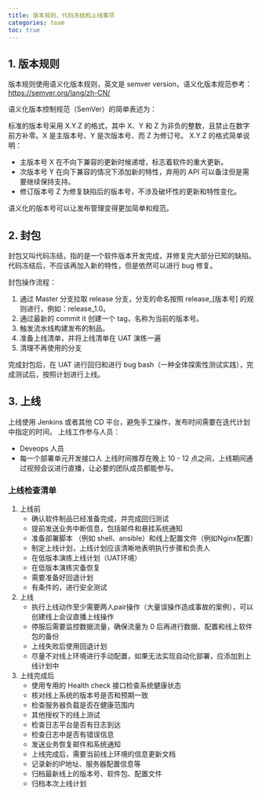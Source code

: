 ```yaml
---
title: 版本规则、代码冻结和上线事项
categories: team
toc: true
---
```


## 1. 版本规则

版本规则使用语义化版本规则，英文是 semver version，语义化版本规范参考：https://semver.org/lang/zh-CN/

语义化版本控制规范（SemVer）的简单表述为：

标准的版本号采用 X.Y.Z 的格式，其中 X、Y 和 Z 为非负的整数，且禁止在数字前方补零。X 是主版本号、Y 是次版本号、而 Z 为修订号。
X.Y.Z 的格式简单说明：
- 主版本号 X 在不向下兼容的更新时候递增，标志着软件的重大更新。
- 次版本号 Y 在向下兼容的情况下添加新的特性，弃用的 API 可以备注但是需要继续保持支持。
- 修订版本号 Z 为修复缺陷后的版本号，不涉及破坏性的更新和特性变化。

语义化的版本号可以让发布管理变得更加简单和规范。

## 2. 封包

封包又叫代码冻结，指的是一个软件版本开发完成，并修复完大部分已知的缺陷。代码冻结后，不应该再加入新的特性，但是依然可以进行 bug 修复。

封包操作流程：

1. 通过 Master 分支拉取 release 分支，分支的命名按照 release_[版本号] 的规则进行，例如：release_1.0。
2. 通过最新的 commit it 创建一个 tag，名称为当前的版本号。
3. 触发流水线构建发布的制品。
4. 准备上线清单，并将上线清单在 UAT 演练一遍
5. 清理不再使用的分支

完成封包后，在 UAT 进行回归和进行 bug bash（一种全体探索性测试实践），完成测试后，按照计划进行上线。



## 3. 上线

上线使用 Jenkins 或者其他 CD 平台，避免手工操作，发布时间需要在迭代计划中指定的时间。
上线工作参与人员：
- Deveops 人员
- 每一个部署单元开发接口人
上线时间推荐在晚上 10 - 12 点之间，上线期间通过视频会议进行直播，让必要的团队成员都能参与。

### 上线检查清单

1. 上线前
   - 确认软件制品已经准备完成，并完成回归测试
   - 提前发送业务中断信息，包括邮件和悬挂系统通知
   - 准备部署脚本 （例如 shell、ansible）和线上配置文件（例如Nginx配置）
   - 制定上线计划，上线计划应该清晰地表明执行步骤和负责人
   - 在低版本演练上线计划（UAT环境）
   - 在低版本演练灾备恢复
   - 需要准备好回退计划
   - 有条件的，进行安全测试
2. 上线
   - 执行上线动作至少需要两人pair操作（大量误操作造成事故的案例），可以创建线上会议直播上线操作
   - 停服后需要监控数据流量，确保流量为 0 后再进行数据、配置和线上软件包的备份
   - 上线失败后使用回退计划
   - 尽量不对线上环境进行手动配置，如果无法实现自动化部署，应添加到上线计划中
3. 上线完成后
   - 使用专用的 Health check 接口检查系统健康状态
   - 核对线上系统的版本号是否和预期一致
   - 检查服务器负载是否在健康范围内
   - 其他授权下的线上测试
   - 检查日志平台是否有日志到达
   - 检查日志中是否有错误信息
   - 发送业务恢复邮件和系统通知
   - 上线完成后，需要当前线上环境的信息更新文档
   - 记录新的IP地址、服务器配置信息等
   - 归档最新线上的版本号、软件包、配置文件
   - 归档本次上线计划
